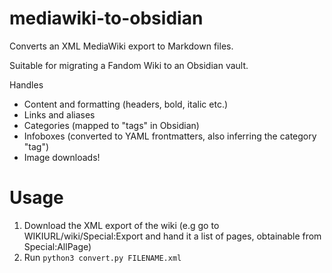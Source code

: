 # mediawiki-to-obsidian
Converts an XML MediaWiki export to Markdown files.

Suitable for migrating a Fandom Wiki to an Obsidian vault.

Handles
- Content and formatting (headers, bold, italic etc.)
- Links and aliases
- Categories (mapped to "tags" in Obsidian)
- Infoboxes (converted to YAML frontmatters, also inferring the category "tag")
- Image downloads!

# Usage
1. Download the XML export of the wiki (e.g go to WIKIURL/wiki/Special:Export and hand it a list of pages, obtainable from Special:AllPage)
2. Run `python3 convert.py FILENAME.xml`
